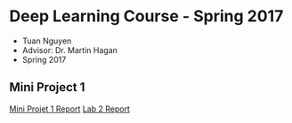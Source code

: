 # Deep Learning Course - Spring 2017
* Tuan Nguyen
* Advisor: Dr. Martin Hagan
* Spring 2017

## Mini Project 1
[Mini Projet 1 Report](prj1/Miniproject1.md)
[Lab 2 Report](lab2/README.md)

